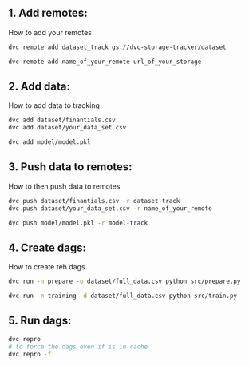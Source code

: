 ## 1. Add remotes:
How to add your remotes

```bash
dvc remote add dataset_track gs://dvc-storage-tracker/dataset

dvc remote add name_of_your_remote url_of_your_storage
```

## 2. Add data: 
How to add data to tracking

```bash
dvc add dataset/finantials.csv
dvc add dataset/your_data_set.csv

dvc add model/model.pkl
```

## 3. Push data to remotes:
How to then push data to remotes

```bash
dvc push dataset/finantials.csv -r dataset-track
dvc push dataset/your_data_set.csv -r name_of_your_remote

dvc push model/model.pkl -r model-track
```

## 4. Create dags:
How to create teh dags

```bash
dvc run -n prepare -o dataset/full_data.csv python src/prepare.py 

dvc run -n training -d dataset/full_data.csv python src/train.py 
```

## 5. Run dags:

```bash
dvc repro
# to force the dags even if is in cache
dvc repro -f
```